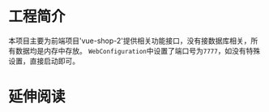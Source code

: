 # 工程简介
本项目主要为前端项目'vue-shop-2'提供相关功能接口，没有接数据库相关，所有数据均是内存中存放。
`WebConfiguration`中设置了端口号为`7777`，如没有特殊设置，直接启动即可。


# 延伸阅读

